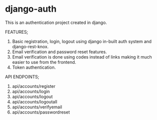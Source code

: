 # django-auth

This is an authentication project created in django.

FEATURES;
1) Basic registration, login, logout using django in-built auth system and django-rest-knox.
2) Email verification and password reset features.
3) Email verification is done using codes instead of links making it much easier to use from the frontend.
4) Token authentication.


API ENDPOINTS;
1) api/accounts/register
2) api/accounts/login
3) api/accounts/logout
4) api/accounts/logoutall
5) api/accounts/verifyemail
6) api/accounts/passwordreset 
